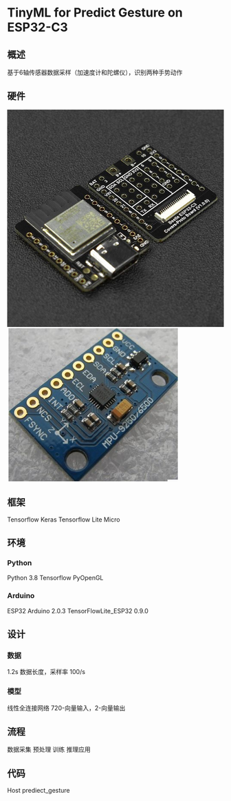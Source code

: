 # TinyML for Predict Gesture  on ESP32-C3

## 概述
基于6轴传感器数据采样（加速度计和陀螺仪），识别两种手势动作
## 硬件
![image](Images/beetle.jpg)
![image](Images/mu9250.jpg)

## 框架
Tensorflow
Keras
Tensorflow Lite Micro
## 环境
### Python
Python 3.8
Tensorflow
PyOpenGL 

### Arduino
ESP32 Arduino 2.0.3
TensorFlowLite_ESP32 0.9.0

## 设计
### 数据
1.2s 数据长度，采样率 100/s

### 模型
线性全连接网络
720-向量输入，2-向量输出

## 流程
数据采集
预处理
训练
推理应用

## 代码
Host
prediect_gesture